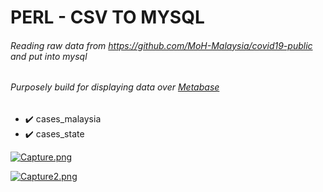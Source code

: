 # PERL - CSV TO MYSQL
###### Reading raw data from https://github.com/MoH-Malaysia/covid19-public and put into mysql
###### Purposely build for displaying data over [Metabase](https://www.metabase.com/)

- :heavy_check_mark: cases_malaysia
- :heavy_check_mark: cases_state


[![Capture.png](https://i.postimg.cc/4NnZpPk4/Capture.png)](https://postimg.cc/9r3vhGQs)

[![Capture2.png](https://i.postimg.cc/CLZTRKkz/Capture2.png)](https://postimg.cc/0bqH3Pts)
